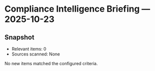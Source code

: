 # Compliance Intelligence Briefing — 2025-10-23

## Snapshot
- Relevant items: 0
- Sources scanned: None

No new items matched the configured criteria.